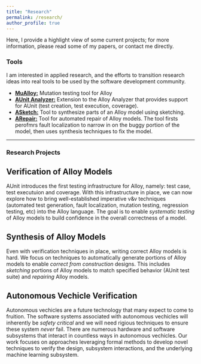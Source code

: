 ```yaml
---
title: "Research"
permalink: /research/
author_profile: true
---
```


Here, I provide a highlight view of some current projects; for more information, please read some of my papers, or contact me directly.



### Tools

I am interested in applied research, and the efforts to transition research ideas into real tools to be used by the software development community.

  * **[MuAlloy:](https://github.com/kaiyuanw/MuAlloy)** Mutation testing tool for Alloy 
  * **[AUnit Analyzer:](https://sites.google.com/view/aunitanalyzer)** Extension to the Alloy Analyzer that provides support for AUnit (test creation, test execution, coverage).
  * **[ASketch:](https://github.com/kaiyuanw/ASketch)** Tool to synthesize parts of an Alloy model using sketching.
  * **[ARepair:](https://github.com/kaiyuanw/ARepair)** Tool for automated repair of Alloy models. The tool firsts perofmrs fault localization to narrow in on the buggy portion of the model, then uses synthesis techniques to fix the model.
  
  ---
  
### Research Projects

## Verification of Alloy Models
AUnit introduces the first testing infrastructure for Alloy, namely: test case, test executuion and coverage. With this infrastructure in place, we can now explore how to bring well-established imperative v&v techniques (automated test generation, fault localization, mutation testing, regression testing, etc) into the Alloy language. The goal is to enable *systematic testing* of Alloy models to build confidence in the overall correctness of a model.

## Synthesis of Alloy Models
Even with verification techniques in place, writing correct Alloy models is hard. We focus on techniques to automatically generate portions of Alloy models to enable *correct from construction* designs. This includes *sketching* portions of Alloy models to match specified behavior (AUnit test suite) and *repairing* Alloy models.

## Autonomous Vechicle Verification
Autonomous vechicles are a future technology that many expect to come to fruition. The software systems associated with autonomous vechicles will inherently be *safety critical* and we will need rigious techniques to ensure these system *never* fail. There are numerous hardware and software subsystems that interact in countless ways in autonomous vechicles. Our work focuses on approaches leveraging formal methods to develop novel techniques to verify the design, subsystem interactions, and the underlying machine learning subsystem. 
